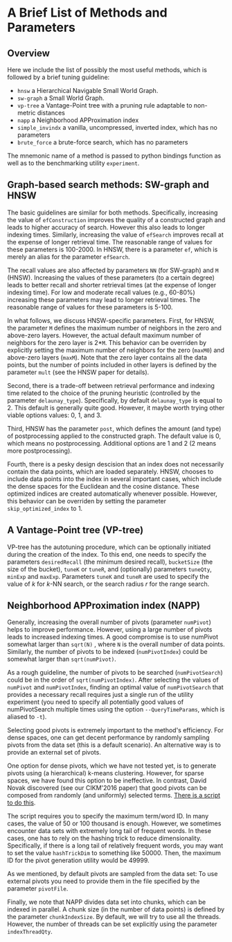 # A Brief List of Methods and Parameters

## Overview

Here we include the list of possibly the most useful methods, which is followed by a brief tuning guideline:
* ``hnsw`` a Hierarchical Navigable Small World Graph.
* ``sw-graph`` a Small World Graph.
* ``vp-tree`` a Vantage-Point tree with a pruning rule adaptable to non-metric distances
* ``napp`` a Neighborhood APProximation index
* ``simple_invindx`` a vanilla, uncompressed, inverted index, which has no parameters
* ``brute_force`` a brute-force search, which has no parameters

The mnemonic name of a method is passed to python bindings function   as well  as  to  the  benchmarking  utility ``experiment``.

## Graph-based search methods: SW-graph and HNSW

The basic guidelines are similar for both methods. Specifically, increasing the
value of ``efConstruction`` improves the quality of a constructed graph and leads
to higher accuracy of search. However this also leads to longer indexing times.
Similarly, increasing the value of ``efSearch`` improves recall at the expense of
longer retrieval time. The reasonable range of values for these parameters is
100-2000. In HNSW, there is a parameter ``ef``, which is merely an alias for the 
parameter ``efSearch``.

The recall values are also affected by parameters ``NN`` (for SW-graph) and ``M``
(HNSW). Increasing the values of these parameters (to a certain degree) leads to
better recall and shorter retrieval times (at the expense of longer indexing time).
For low and moderate recall values (e.g., 60-80%) increasing these parameters
may lead to longer retrieval times. The reasonable range of values for these
parameters is 5-100.

In what follows, we discuss HNSW-specific parameters. 
First, for HNSW, the parameter ``M`` defines the maximum number of neighbors in the 
zero and above-zero layers. However, the actual default maximum number of neighbors 
for the zero layer is 2*``M``. This behavior can be overriden by explicitly
setting the maximum number of neighbors for the zero (``maxM0``) and
above-zero layers (``maxM``). Note that the zero layer contains all the data
points, but the number of points included in other layers is defined by the parameter 
``mult`` (see the HNSW paper for details).

Second, there is a trade-off between retrieval performance and indexing time 
related to the choice of the pruning heuristic (controlled
by the parameter ``delaunay_type``). 
Specifically, by default ``delaunay_type`` is
equal to 2. This default is generally quite good.
However, it maybe worth trying other viable options values: 0, 1, and 3.


Third, HNSW has the parameter ``post``, which defines the amount (and type) of 
postprocessing applied to the constructed graph. The default value is 0, which means 
no postprocessing. Additional options are 1 and 2 (2 means more postprocessing).

Fourth, there is a pesky design descision that an index does not necessarily
contain the data points, which are loaded separately. HNSW, chooses
to include data points into the index in several important cases, which include
the dense spaces for the Euclidean and the cosine distance. These optimized indices
are created automatically whenever possible. However, this behavior can be
overriden by setting the parameter ``skip_optimized_index`` to 1.

## A Vantage-Point tree (VP-tree)

VP-tree has the autotuning procedure,
which can be optionally initiated during the creation of the index. 
To this end, one needs to specify the parameters ``desiredRecall``
 (the minimum desired recall), ``bucketSize`` (the size 
of the bucket), ``tuneK`` or ``tuneR``, and (optionally) parameters ``tuneQty``, ``minExp`` and ``maxExp``. 
Parameters ``tuneK`` and ``tuneR`` are used to specify the value of _k_ for _k_-NN search,
or the search radius _r_ for the range search.

## Neighborhood APProximation index (NAPP)

Generally, increasing the overall number of pivots (parameter ``numPivot``) helps to improve
performance. However, using a large number of pivots leads to increased indexing
times. A good compromise is to use numPivot somewhat larger than ``sqrt(N)`` , where
``N`` is the overall number of data points. Similarly, the number
 of pivots to be indexed (``numPivotIndex``) could be somewhat larger than ``sqrt(numPivot)``. 
 
As a rough guideline, the number of pivots to be searched (``numPivotSearch``) 
could be in the order of ``sqrt(numPivotIndex)``. 
After selecting the values of ``numPivot`` and ``numPivotIndex``, finding an 
optimal value of ``numPivotSearch`` that provides a necessary recall requires just
a single run of the utility experiment (you need to specify all potentially good
values of numPivotSearch multiple times using the option ``--QueryTimeParams``, which 
is aliased to ``-t``).

Selecting good pivots is extremely important to the method's efficiency. 
For dense spaces, one can get decent performance by randomly sampling
pivots from the data set (this is a default scenario). 
An alternative way is to provide an external set of pivots.

One option for dense pivots, which we have not tested yet,
is to generate pivots using (a hierarchical) k-means clustering. 
However, for sparse spaces, we have found this option to be ineffective. 
In contrast, David Novak discovered (see our CIKM'2016 paper) that good pivots 
can be composed from randomly (and uniformly) selected terms.
[There is a script to do this](/scripts/gen_pivots_sparse.py). 

The script requires you to specify the maximum term/word ID. 
In many cases, the value of 50 or 100 thousand is enough. 
However, we sometimes encounter data sets with extremely long tail
of frequent words.
In these cases, one has to rely on the hashing trick to reduce dimensionality. 
Specifically, if there is a long tail of relatively frequent words,
you may want to set the value ``hashTrickDim`` to something like 50000.
Then, the maximum ID for the pivot generation utility would be 49999.

As we mentioned, by default pivots are sampled from the data set:
To use external pivots you need to provide them in the file specified 
by the parameter ``pivotFile``.

Finally, we note that NAPP divides data set into chunks, which can be
indexed in parallel. A chunk size (in the number of data points)
is defined by the parameter ``chunkIndexSize``.
By default, we will try to use all the threads. However,
the number of threads can be set explicitly using the parameter
``indexThreadQty``.
